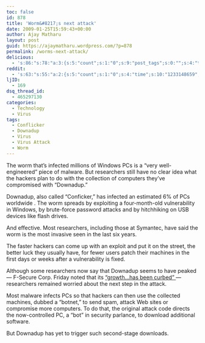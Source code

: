 ```yaml
---
toc: false
id: 878
title: 'Worm&#8217;s next attack'
date: 2009-01-25T15:59:43+00:00
author: Ajay Matharu
layout: post
guid: https://ajaymatharu.wordpress.com/?p=878
permalink: /worms-next-attack/
delicious:
  - 's:86:"s:78:"a:3:{s:5:"count";s:1:"0";s:9:"post_tags";s:0:"";s:4:"time";s:10:"1233148659";}";";'
reddit:
  - 's:63:"s:55:"a:2:{s:5:"count";s:1:"0";s:4:"time";s:10:"1233148659";}";";'
ljID:
  - 169
dsq_thread_id:
  - 465297130
categories:
  - Technology
  - Virus
tags:
  - Conflicker
  - Downadup
  - Virus
  - Virus Attack
  - Worm
---
```

The worm that&#8217;s infected millions of Windows PCs is a &#8220;very well-engineered&#8221; piece of malware. But researchers still have no clear idea what the hackers plan to do with the collection of computers they&#8217;ve compromised with &#8220;Downadup.&#8221;

Downadup, also called &#8220;Conficker,&#8221; has infected an estimated 6% of PCs worldwide . The worm spreads by exploiting a four-month-old vulnerability in Windows, by brute-force password attacks and by hitchhiking on USB devices like flash drives.

And effective. Most researchers, including those at Symantec, have said the worm is the most invasive seen in the last six years.

The faster hackers can come up with an exploit and put it on the street, the better luck they usually have, for fewer users patch their machines in the first days or weeks after a vulnerability is fixed.

Although some researchers now say that Downadup seems to have peaked &#8212; F-Secure Corp. Friday noted that its  <a href="https://www.f-secure.com/weblog/archives/00001589.html" target="_blank">&#8220;growth&#8230;has been curbed&#8221; </a> &#8212; researchers remained worried about the next step in the attack.

Most malware infects PCs so that hackers can then use the collected machines, dubbed a &#8220;botnet,&#8221; to send spam, attack Web sites or compromise more computers. To do that, the original attack code directs the now-controlled PC, a &#8220;bot&#8221; in security parlance, to download additional software.

But Downadup has yet to trigger such second-stage downloads.

